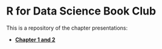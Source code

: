 # R for Data Science Book Club

This is a repository of the chapter presentations:


* [**Chapter 1 and 2**](https://github.com/alakin4/r4ds_book_club/blob/master/r4ds/r4ds-ch1_2.html)
